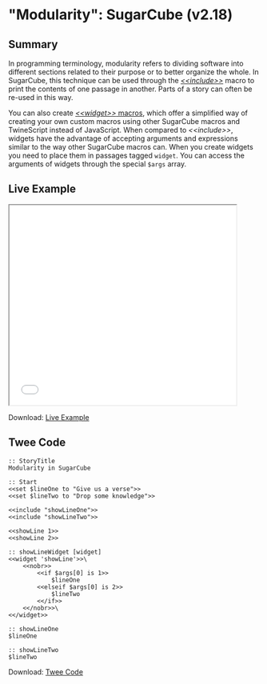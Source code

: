 # "Modularity": SugarCube (v2.18)

## Summary

In programming terminology, modularity refers to dividing software into different sections related to their purpose or to better organize the whole. In SugarCube, this technique can be used through the [*&lt;&lt;include&gt;&gt;*](http://www.motoslave.net/sugarcube/2/docs/macros.html#macros-include) macro to print the contents of one passage in another. Parts of a story can often be re-used in this way.

You can also create [*&lt;&lt;widget&gt;&gt;* macros](http://www.motoslave.net/sugarcube/2/docs/macros.html#macros-widget), which offer a simplified way of creating your own custom macros using other SugarCube macros and TwineScript instead of JavaScript. When compared to *&lt;&lt;include&gt;&gt;*, widgets have the advantage of accepting arguments and expressions similar to the way other SugarCube macros can. When you create widgets you need to place them in passages tagged `widget`. You can access the arguments of widgets through the special `$args` array.

## Live Example

<section>
<iframe src="sugarcube_modularity_example.html" height=400 width=90%></iframe>


Download: <a href="sugarcube_modularity_example.html" target="_blank">Live Example</a>
</section>

## Twee Code

```
:: StoryTitle
Modularity in SugarCube

:: Start
<<set $lineOne to "Give us a verse">>
<<set $lineTwo to "Drop some knowledge">>

<<include "showLineOne">>
<<include "showLineTwo">>

<<showLine 1>>
<<showLine 2>>

:: showLineWidget [widget]
<<widget 'showLine'>>\
    <<nobr>>
        <<if $args[0] is 1>>
            $lineOne
        <<elseif $args[0] is 2>>
            $lineTwo
        <</if>>
    <</nobr>>\
<</widget>>

:: showLineOne
$lineOne

:: showLineTwo
$lineTwo
```

Download: <a href="sugarcube_modularity_twee.txt" target="_blank">Twee Code</a>

